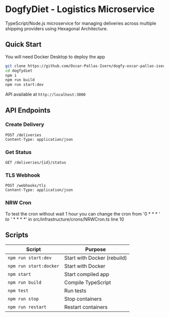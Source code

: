 # DogfyDiet - Logistics Microservice

TypeScript/Node.js microservice for managing deliveries across multiple shipping providers using Hexagonal Architecture.

## Quick Start

You will need Docker Desktop to deploy the app

```bash
git clone https://github.com/Oscar-Pallas-Isern/dogfy-oscar-pallas-isern.git
cd dogfydiet
npm i
npm run build
npm run start:dev
```

API available at `http://localhost:3000`

## API Endpoints

### Create Delivery
```http
POST /deliveries
Content-Type: application/json
```

### Get Status
```http
GET /deliveries/{id}/status
```

### TLS Webhook
```http
POST /webhooks/tls
Content-Type: application/json
```
### NRW Cron
To test the cron without wait 1 hour you can change the cron from '0 * * * *' to '* * * * *' in
src/infrastructure/crons/NRWCron.ts line 10

## Scripts

| Script | Purpose |
|--------|---------|
| `npm run start:dev` | Start with Docker (rebuild) |
| `npm run start:docker` | Start with Docker |
| `npm start` | Start compiled app |
| `npm run build` | Compile TypeScript |
| `npm test` | Run tests |
| `npm run stop` | Stop containers |
| `npm run restart` | Restart containers |

